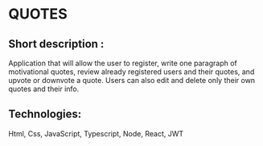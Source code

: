 # QUOTES

## Short description :
Application that will allow the user to register, write one paragraph of motivational quotes, review already registered users and their quotes, and upvote or downvote a quote. Users can also edit and delete only their own quotes and their info.

## Technologies:
Html, Css, JavaScript, Typescript, Node, React, JWT
